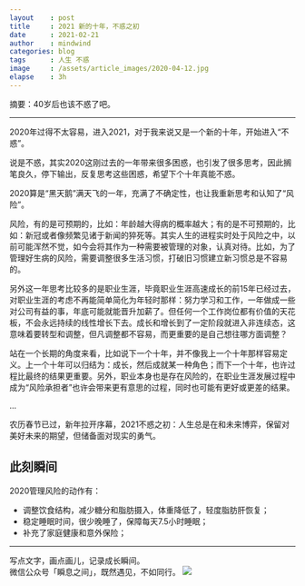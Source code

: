```yaml
---
layout    : post
title     : 2021 新的十年，不惑之初
date      : 2021-02-21
author    : mindwind
categories: blog
tags      : 人生 不惑
image     : /assets/article_images/2020-04-12.jpg
elapse    : 3h
---
```


摘要：40岁后也该不惑了吧。

---

2020年过得不太容易，进入2021，对于我来说又是一个新的十年，开始进入“不惑”。

说是不惑，其实2020这刚过去的一年带来很多困惑，也引发了很多思考，因此搁笔良久，停下输出，反复思考这些困惑，希望下个十年真能不惑。

2020算是“黑天鹅”满天飞的一年，充满了不确定性，也让我重新思考和认知了“风险”。

风险，有的是可预期的，比如：年龄越大得病的概率越大；有的是不可预期的，比如：新冠或者像频繁见诸于新闻的猝死等。其实人生的进程实时处于风险之中，以前可能浑然不觉，如今会将其作为一种需要被管理的对象，认真对待。比如，为了管理好生病的风险，需要调整很多生活习惯，打破旧习惯建立新习惯总是不容易的。

另外这一年思考比较多的是职业生涯，毕竟职业生涯高速成长的前15年已经过去，对职业生涯的考虑不再能简单简化为年轻时那样：努力学习和工作，一年做成一些对公司有益的事，年底可能就能晋升加薪了。但任何一个工作岗位都有价值的天花板，不会永远持续的线性增长下去。成长和增长到了一定阶段就进入非连续态，这意味着要转型和调整，但凡调整都不容易，而更重要的是自己想往哪方面调整？

站在一个长期的角度来看，比如说下一个十年，并不像我上一个十年那样容易定义。上一个十年可以归结为：成长，然后成就某一种角色；而下一个十年，也许过程比最终的结果更重要。另外，职业本身也是存在风险的，在职业生涯发展过程中成为“风险承担者”也许会带来更有意思的过程，同时也可能有更好或更差的结果。

...

农历春节已过，新年拉开序幕，2021不惑之初：人生总是在和未来博弈，保留对美好未来的期望，但储备面对现实的勇气。


## 此刻瞬间
2020管理风险的动作有：
  - 调整饮食结构，减少糖分和脂肪摄入，体重降低了，轻度脂肪肝恢复；
  - 稳定睡眠时间，很少晚睡了，保障每天7.5小时睡眠；
  - 补充了家庭健康和意外保险；


---
写点文字，画点画儿，记录成长瞬间。  
微信公众号「瞬息之间」，既然遇见，不如同行。
![](/assets/images/qrcode_wechat_avatar.jpg)
